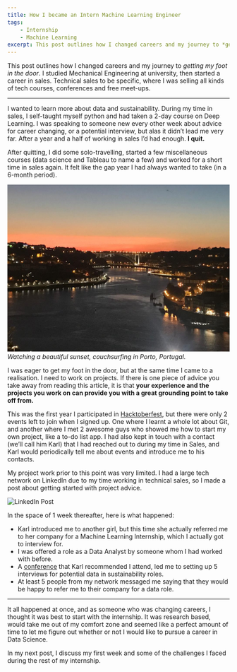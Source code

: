 ```yaml
---
title: How I became an Intern Machine Learning Engineer
tags:
    - Internship
    - Machine Learning
excerpt: This post outlines how I changed careers and my journey to *getting my foot in the door*. I studied Mechanical Engineering at university, then started a career in sales. Technical sales to be specific, where I was selling all kinds of tech courses, conferences and free meet-ups.
---
```


This post outlines how I changed careers and my journey to *getting my foot in the door*. I studied Mechanical Engineering at university, then started a career in sales. Technical sales to be specific, where I was selling all kinds of tech courses, conferences and free meet-ups.

----------------------------------------------------------------------------

I wanted to learn more about data and sustainability. During my time in sales, I self-taught myself python and had taken a 2-day course on Deep Learning. I was speaking to someone new every other week about advice for career changing, or a potential interview, but alas it didn’t lead me very far. After a year and a half of working in sales I’d had enough. **I quit.**

After quitting, I did some solo-travelling, started a few miscellaneous courses (data science and Tableau to name a few) and worked for a short time in sales again. It felt like the gap year I had always wanted to take (in a 6-month period).

![Porto Sunset](/images/porto_sunset.jpeg)
*Watching a beautiful sunset, couchsurfing in Porto, Portugal.*

I was eager to get my foot in the door, but at the same time I came to a realisation. I need to work on projects. If there is one piece of advice you take away from reading this article, it is that **your experience and the projects you work on can provide you with a great grounding point to take off from.**

This was the first year I participated in [Hacktoberfest](https://hacktoberfest.digitalocean.com/), but there were only 2 events left to join when I signed up. One where I learnt a whole lot about Git, and another where I met 2 awesome guys who showed me how to start my own project, like a to-do list app. I had also kept in touch with a contact (we’ll call him Karl) that I had reached out to during my time in Sales, and Karl would periodically tell me about events and introduce me to his contacts.

My project work prior to this point was very limited. I had a large tech network on LinkedIn due to my time working in technical sales, so I made a post about getting started with project advice.

![LinkedIn Post](intern_linkedin_post.png)

In the space of 1 week thereafter, here is what happened:

* Karl introduced me to another girl, but this time she actually referred me to her company for a Machine Learning Internship, which I actually got to interview for.
* I was offered a role as a Data Analyst by someone whom I had worked with before.
* A [conference](https://www.emexlondon.com/about/) that Karl recommended I attend, led me to setting up 5 interviews for potential data in sustainability roles.
* At least 5 people from my network messaged me saying that they would be happy to refer me to their company for a data role.

----------------------------------------------------------------------------

It all happened at once, and as someone who was changing careers, I thought it was best to start with the internship. It was research based, would take me out of my comfort zone and seemed like a perfect amount of time to let me figure out whether or not I would like to pursue a career in Data Science.

In my next post, I discuss my first week and some of the challenges I faced during the rest of my internship.